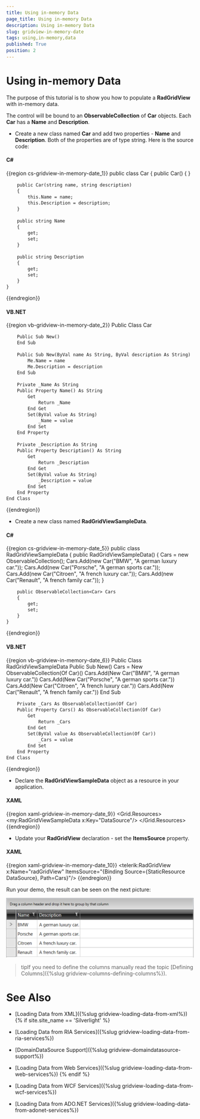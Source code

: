 ```yaml
---
title: Using in-memory Data
page_title: Using in-memory Data
description: Using in-memory Data
slug: gridview-in-memory-date
tags: using,in-memory,data
published: True
position: 2
---
```


# Using in-memory Data

The purpose of this tutorial is to show you how to populate a __RadGridView__ with in-memory data.

The control will be bound to an __ObservableCollection__ of __Car__ objects. Each __Car__ has a __Name__ and __Description__.

* Create a new class named __Car__ and add two properties - __Name__ and __Description__. Both of the properties are of type string. Here is the source code: 

#### __C#__

{{region cs-gridview-in-memory-date_1}}
	public class Car
	{
	    public Car()
	    {
	    }
	
	    public Car(string name, string description)
	    {
	        this.Name = name;
	        this.Description = description;
	    }
	
	    public string Name
	    {
	        get;
	        set;
	    }
	
	    public string Description
	    {
	        get;
	        set;
	    }
	}
{{endregion}}

#### __VB.NET__

{{region vb-gridview-in-memory-date_2}}
	Public Class Car
	
	    Public Sub New()
	    End Sub
	
	    Public Sub New(ByVal name As String, ByVal description As String)
	        Me.Name = name
	        Me.Description = description
	    End Sub
	
	    Private _Name As String
	    Public Property Name() As String
	        Get
	            Return _Name
	        End Get
	        Set(ByVal value As String)
	            _Name = value
	        End Set
	    End Property
	
	    Private _Description As String
	    Public Property Description() As String
	        Get
	            Return _Description
	        End Get
	        Set(ByVal value As String)
	            _Description = value
	        End Set
	    End Property
	End Class
{{endregion}}

* Create a new class named __RadGridViewSampleData__. 

#### __C#__

{{region cs-gridview-in-memory-date_5}}
	public class RadGridViewSampleData
	{
	    public RadGridViewSampleData()
	    {
	        Cars = new ObservableCollection<Car>();
	        Cars.Add(new Car("BMW", "A german luxury car."));
	        Cars.Add(new Car("Porsche", "A german sports car."));
	        Cars.Add(new Car("Citroen", "A french luxury car."));
	        Cars.Add(new Car("Renault", "A french family car."));
	    }
	
	    public ObservableCollection<Car> Cars
	    {
	        get;
	        set;
	    }
	}
{{endregion}}

#### __VB.NET__

{{region vb-gridview-in-memory-date_6}}
	Public Class RadGridViewSampleData
	    Public Sub New()
	        Cars = New ObservableCollection(Of Car)()
	        Cars.Add(New Car("BMW", "A german luxury car."))
	        Cars.Add(New Car("Porsche", "A german sports car."))
	        Cars.Add(New Car("Citroen", "A french luxury car."))
	        Cars.Add(New Car("Renault", "A french family car."))
	    End Sub
	
	    Private _Cars As ObservableCollection(Of Car)
	    Public Property Cars() As ObservableCollection(Of Car)
	        Get
	            Return _Cars
	        End Get
	        Set(ByVal value As ObservableCollection(Of Car))
	            _Cars = value
	        End Set
	    End Property
	End Class
{{endregion}}

* Declare the __RadGridViewSampleData__ object as a resource in your application. 

#### __XAML__

{{region xaml-gridview-in-memory-date_9}}
	<Grid.Resources>
	    <my:RadGridViewSampleData x:Key="DataSource"/>
	</Grid.Resources>
{{endregion}}

* Update your __RadGridView__ declaration - set the __ItemsSource__ property. 

#### __XAML__

{{region xaml-gridview-in-memory-date_10}}
	<telerik:RadGridView x:Name="radGridView" ItemsSource="{Binding Source={StaticResource DataSource}, Path=Cars}"/>
{{endregion}}

Run your demo, the result can be seen on the next picture:

![](images/RadGridView_PopulatingWithDataLoadFromInMemoryData_010.PNG)

>tipIf you need to define the columns manually read the topic [Defining Columns]({%slug gridview-columns-defining-columns%}).

# See Also

 * [Loading Data from XML]({%slug gridview-loading-data-from-xml%}) 
{% if site.site_name == 'Silverlight' %}

 * [Loading Data from RIA Services]({%slug gridview-loading-data-from-ria-services%})

 * [DomainDataSource Support]({%slug gridview-domaindatasource-support%})

 * [Loading Data from Web Services]({%slug gridview-loading-data-from-web-services%})
{% endif %}

 * [Loading Data from WCF Services]({%slug gridview-loading-data-from-wcf-services%})

 * [Loading Data from ADO.NET Services]({%slug gridview-loading-data-from-adonet-services%})

